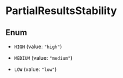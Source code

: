 

# PartialResultsStability

## Enum


* `HIGH` (value: `"high"`)

* `MEDIUM` (value: `"medium"`)

* `LOW` (value: `"low"`)



